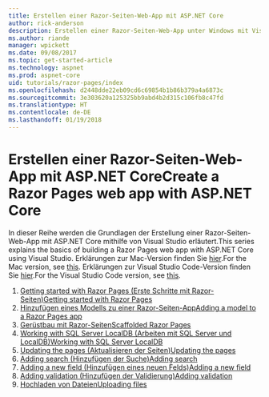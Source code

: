 ```yaml
---
title: Erstellen einer Razor-Seiten-Web-App mit ASP.NET Core
author: rick-anderson
description: Erstellen einer Razor-Seiten-Web-App unter Windows mit Visual Studio, ASP.NET Core und EF Core.
ms.author: riande
manager: wpickett
ms.date: 09/08/2017
ms.topic: get-started-article
ms.technology: aspnet
ms.prod: aspnet-core
uid: tutorials/razor-pages/index
ms.openlocfilehash: d2448dde22eb09cd6c69854b1b86b379a4a6873c
ms.sourcegitcommit: 3e303620a125325bb9abd4b2d315c106fb8c47fd
ms.translationtype: HT
ms.contentlocale: de-DE
ms.lasthandoff: 01/19/2018
---
```

# <a name="create-a-razor-pages-web-app-with-aspnet-core"></a><span data-ttu-id="d081a-103">Erstellen einer Razor-Seiten-Web-App mit ASP.NET Core</span><span class="sxs-lookup"><span data-stu-id="d081a-103">Create a Razor Pages web app with ASP.NET Core</span></span>

<span data-ttu-id="d081a-104">In dieser Reihe werden die Grundlagen der Erstellung einer Razor-Seiten-Web-App mit ASP.NET Core mithilfe von Visual Studio erläutert.</span><span class="sxs-lookup"><span data-stu-id="d081a-104">This series explains the basics of building a Razor Pages web app with ASP.NET Core using Visual Studio.</span></span> <span data-ttu-id="d081a-105">Erklärungen zur Mac-Version finden Sie [hier](xref:tutorials/razor-pages-mac/index).</span><span class="sxs-lookup"><span data-stu-id="d081a-105">For the Mac version, see [this](xref:tutorials/razor-pages-mac/index).</span></span> <span data-ttu-id="d081a-106">Erklärungen zur Visual Studio Code-Version finden Sie [hier](xref:tutorials/razor-pages-vsc/index).</span><span class="sxs-lookup"><span data-stu-id="d081a-106">For the Visual Studio Code version, see [this](xref:tutorials/razor-pages-vsc/index).</span></span>

1. [<span data-ttu-id="d081a-107">Getting started with Razor Pages (Erste Schritte mit Razor-Seiten)</span><span class="sxs-lookup"><span data-stu-id="d081a-107">Getting started with Razor Pages</span></span>](xref:tutorials/razor-pages/razor-pages-start)
1. [<span data-ttu-id="d081a-108">Hinzufügen eines Modells zu einer Razor-Seiten-App</span><span class="sxs-lookup"><span data-stu-id="d081a-108">Adding a model to a Razor Pages app</span></span>](xref:tutorials/razor-pages/model)
1. [<span data-ttu-id="d081a-109">Gerüstbau mit Razor-Seiten</span><span class="sxs-lookup"><span data-stu-id="d081a-109">Scaffolded Razor Pages</span></span>](xref:tutorials/razor-pages/page)
1. [<span data-ttu-id="d081a-110">Working with SQL Server LocalDB (Arbeiten mit SQL Server und LocalDB)</span><span class="sxs-lookup"><span data-stu-id="d081a-110">Working with SQL Server LocalDB</span></span>](xref:tutorials/razor-pages/sql)
1. [<span data-ttu-id="d081a-111">Updating the pages (Aktualisieren der Seiten)</span><span class="sxs-lookup"><span data-stu-id="d081a-111">Updating the pages</span></span>](xref:tutorials/razor-pages/da1)
1. [<span data-ttu-id="d081a-112">Adding search (Hinzufügen der Suche)</span><span class="sxs-lookup"><span data-stu-id="d081a-112">Adding search</span></span>](xref:tutorials/razor-pages/search)
1. [<span data-ttu-id="d081a-113">Adding a new field (Hinzufügen eines neuen Felds)</span><span class="sxs-lookup"><span data-stu-id="d081a-113">Adding a new field</span></span>](xref:tutorials/razor-pages/new-field)
1. [<span data-ttu-id="d081a-114">Adding validation (Hinzufügen der Validierung)</span><span class="sxs-lookup"><span data-stu-id="d081a-114">Adding validation</span></span>](xref:tutorials/razor-pages/validation)
1. [<span data-ttu-id="d081a-115">Hochladen von Dateien</span><span class="sxs-lookup"><span data-stu-id="d081a-115">Uploading files</span></span>](xref:tutorials/razor-pages/uploading-files)

